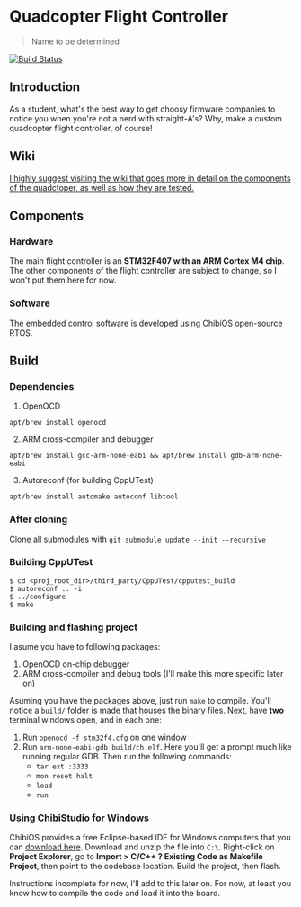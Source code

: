 # Quadcopter Flight Controller
> Name to be determined

[![Build Status](https://travis-ci.org/MickAvery/quadcopter_flight_controller.svg)](https://travis-ci.org/MickAvery/quadcopter_flight_controller)

## Introduction
As a student, what's the best way to get choosy firmware companies to notice you when you're not a nerd with straight-A's? Why, make a custom quadcopter flight controller, of course!

## Wiki
[I highly suggest visiting the wiki that goes more in detail on the components of the quadctoper, as well as how they are tested.](https://github.com/MickAvery/quadcopter_flight_controller/wiki)

## Components
### Hardware
The main flight controller is an **STM32F407 with an ARM Cortex M4 chip**.
The other components of the flight controller are subject to change, so I won't put them here for now.
### Software
The embedded control software is developed using ChibiOS open-source RTOS.

## Build
### Dependencies
1. OpenOCD

`apt/brew install openocd`

2. ARM cross-compiler and debugger

`apt/brew install gcc-arm-none-eabi && apt/brew install gdb-arm-none-eabi`

3. Autoreconf (for building CppUTest)

`apt/brew install automake autoconf libtool`

### After cloning

Clone all submodules with `git submodule update --init --recursive`

### Building CppUTest
```
$ cd <proj_root_dir>/third_party/CppUTest/cpputest_build
$ autoreconf .. -i
$ ../configure
$ make
```

### Building and flashing project
I asume you have to following packages:
1. OpenOCD on-chip debugger
2. ARM cross-compiler and debug tools (I'll make this more specific later on)

Asuming you have the packages above, just run `make` to compile. You'll notice a `build/` folder is made that houses the binary files.
Next, have **two** terminal windows open, and in each one:
1. Run `openocd -f stm32f4.cfg` on one window
2. Run `arm-none-eabi-gdb build/ch.elf`. Here you'll get a prompt much like running regular GDB. Then run the following commands:
    * `tar ext :3333`
    * `mon reset halt`
    * `load`
    * `run`

### Using ChibiStudio for Windows

ChibiOS provides a free Eclipse-based IDE for Windows computers that you can [download here](http://www.chibios.org/dokuwiki/doku.php?id=chibios:product:chibistudio:start). Download and unzip the file into `C:\`. Right-click on **Project Explorer**, go to **Import > C/C++ ? Existing Code as Makefile Project**, then point to the codebase location. Build the project, then flash.

Instructions incomplete for now, I'll add to this later on. For now, at least you know how to compile the code and load it into the board.
